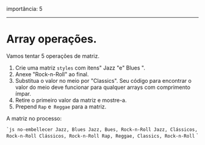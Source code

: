 importância: 5

---

# Array operações.

Vamos tentar 5 operações de matriz.

1. Crie uma matriz `styles` com itens" Jazz "e" Blues ".
2. Anexe "Rock-n-Roll" ao final.
3. Substitua o valor no meio por "Classics". Seu código para encontrar o valor do meio deve funcionar para qualquer arrays com comprimento ímpar.
4. Retire o primeiro valor da matriz e mostre-a.
5. Prepend `Rap` e` Reggae` para a matriz.

A matriz no processo:

`` `js no-embellecer
Jazz, Blues
Jazz, Bues, Rock-n-Roll
Jazz, Clássicos, Rock-n-Roll
Clássicos, Rock-n-Roll
Rap, Reggae, Classics, Rock-n-Roll
`` `

